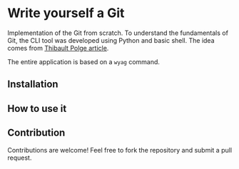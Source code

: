 # Write yourself a Git

Implementation of the Git from scratch.
To understand the fundamentals of Git, the CLI tool was developed using Python
and basic shell. The idea comes from [Thibault Polge article](https://wyag.thb.lt/#intro).

The entire application is based on a `wyag` command.

## Installation

## How to use it

## Contribution

Contributions are welcome! Feel free to fork the repository and submit a pull request.
